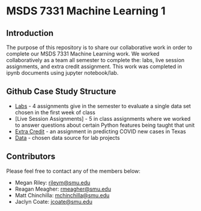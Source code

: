 # MSDS 7331 Machine Learning 1

## Introduction
The purpose of this repository is to share our collaborative work in order to complete our MSDS 7331 Machine Learning work. We worked collaboratively as a team all semester to complete the: labs, live session assignments, and extra credit assignment. This work was completed in ipynb documents using jupyter notebook/lab. 

## Github Case Study Structure
* [Labs] - 4 assignments give in the semester to evaluate a single data set chosen in the first week of class
* [Live Session Assignments] - 5 in class assignments where we worked to answer questions about certain Python features being taught that unit
* [Extra Credit] - an assignment in predicting COVID new cases in Texas
* [Data] - chosen data source for lab projects

## Contributors
Please feel free to contact any of the members below: 
 - Megan Riley: rileym@smu.edu
 - Reagan Meagher: rmeagher@smu.edu
 - Matt Chinchilla: mchinchilla@smu.edu
 - Jaclyn Coate: jcoate@smu.edu 
 
 [Labs]: <>
 [Live Class Assignments]: <https://github.com/JaclynCoate/7331_MachineLearning1/tree/master/LiveSessionAssignments>
 [Extra Credit]: <>
 [Data]: <>
